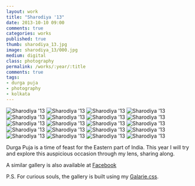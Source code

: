 ```yaml
---
layout: work
title: "Sharodiya '13"
date: 2013-10-10 09:00
comments: true
categories: works
published: true
thumb: sharodiya_13.jpg
image: sharodiya_13/000.jpg
medium: digital
class: photography
permalink: /works/:year/:title
comments: true
tags:
- durga puja
- photography
- kolkata
---
```


<p>
  <div class="fotorama" data-keyboard="true" data-arrows="true" data-click="true" data-swipe="true" data-autoplay="true" data-loop="true">
      <img src="/images/works/sharodiya_13/020.jpg" alt="Sharodiya '13">
      <img src="/images/works/sharodiya_13/019.jpg" alt="Sharodiya '13">
      <img src="/images/works/sharodiya_13/018.jpg" alt="Sharodiya '13">
      <img src="/images/works/sharodiya_13/017.jpg" alt="Sharodiya '13">
      <img src="/images/works/sharodiya_13/016.jpg" alt="Sharodiya '13">
      <img src="/images/works/sharodiya_13/015.jpg" alt="Sharodiya '13">
      <img src="/images/works/sharodiya_13/014.jpg" alt="Sharodiya '13">
      <img src="/images/works/sharodiya_13/013.jpg" alt="Sharodiya '13">
      <img src="/images/works/sharodiya_13/012.jpg" alt="Sharodiya '13">
      <img src="/images/works/sharodiya_13/011.jpg" alt="Sharodiya '13">
      <img src="/images/works/sharodiya_13/010.jpg" alt="Sharodiya '13">
      <img src="/images/works/sharodiya_13/009.jpg" alt="Sharodiya '13">
      <img src="/images/works/sharodiya_13/008.jpg" alt="Sharodiya '13">
      <img src="/images/works/sharodiya_13/007.jpg" alt="Sharodiya '13">
      <img src="/images/works/sharodiya_13/006.jpg" alt="Sharodiya '13">
      <img src="/images/works/sharodiya_13/005.jpg" alt="Sharodiya '13">
      <img src="/images/works/sharodiya_13/004.jpg" alt="Sharodiya '13">
      <img src="/images/works/sharodiya_13/003.jpg" alt="Sharodiya '13">
      <img src="/images/works/sharodiya_13/002.jpg" alt="Sharodiya '13">
      <img src="/images/works/sharodiya_13/001.jpg" alt="Sharodiya '13">
  </div>
</p>

Durga Puja is a time of feast for the Eastern part of India. This year I will try and explore this auspicious occasion through my lens, sharing along.

A similar gallery is also available at <a href="https://www.facebook.com/media/set/?set=a.594299680630208&type=1&l=e4873b9126" target="_blank">Facebook</a> 

P.S. For curious souls, the gallery is built using my [Galarie.css](http://upamanyu.in/galarie-css/).